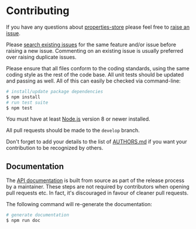 # Contributing

If you have any questions about [properties-store](https://github.com/neocotic/properties-store) please feel free to
[raise an issue](https://github.com/neocotic/properties-store/issues/new).

Please [search existing issues](https://github.com/neocotic/properties-store/issues) for the same feature and/or issue
before raising a new issue. Commenting on an existing issue is usually preferred over raising duplicate issues.

Please ensure that all files conform to the coding standards, using the same coding style as the rest of the code base.
All unit tests should be updated and passing as well. All of this can easily be checked via command-line:

``` bash
# install/update package dependencies
$ npm install
# run test suite
$ npm test
```

You must have at least [Node.js](https://nodejs.org) version 8 or newer installed.

All pull requests should be made to the `develop` branch.

Don't forget to add your details to the list of
[AUTHORS.md](https://github.com/neocotic/properties-store/blob/master/AUTHORS.md) if you want your contribution to be
recognized by others.

## Documentation

The [API documentation](https://github.com/neocotic/properties-store/blob/master/docs/api.md) is built from source as
part of the release process by a maintainer. These steps are not required by contributors when opening pull requests
etc. In fact, it's discouraged in favour of cleaner pull requests.

The following command will re-generate the documentation:

``` bash
# generate documentation
$ npm run doc
```
